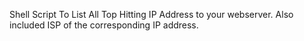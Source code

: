 Shell Script To List All Top Hitting IP Address to your webserver. Also included ISP of the corresponding IP address.
